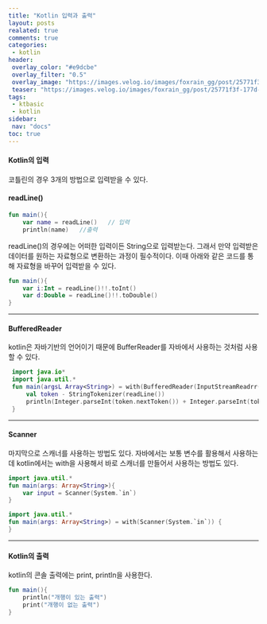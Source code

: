 ```yaml
---
title: "Kotlin 입력과 출력"
layout: posts
realated: true
comments: true
categories:
 - kotlin
header:
 overlay_color: "#e9dcbe"
 overlay_filter: "0.5"
 overlay_image: "https://images.velog.io/images/foxrain_gg/post/25771f3f-177d-48bd-a3e4-e4acab5be909/kotlin.png"
 teaser: "https://images.velog.io/images/foxrain_gg/post/25771f3f-177d-48bd-a3e4-e4acab5be909/kotlin.png"
tags:
 - ktbasic
 - kotlin
sidebar:
 nav: "docs"
toc: true
---
```


#### Kotlin의 입력

 코틀린의 경우 3개의 방법으로 입력받을 수 있다.

#### readLine()

```kotlin
fun main(){
    var name = readLine()   // 입력
    println(name)   //출력
```

 readLine()의 경우에는 어떠한 입력이든 String으로 입력받는다. 그래서 만약 입력받은 데이터를 원하는 자료형으로 변환하는 과정이 필수적이다. 이때 아래와 같은 코드를 통해 자료형을 바꾸어 입력받을 수 있다.

```kotlin
fun main(){
    var i:Int = readLine()!!.toInt()
    var d:Double = readLine()!!.toDouble()
}
```

-------

#### BufferedReader

 kotlin은 자바기반의 언어이기 때문에 BufferReader를 자바에서 사용하는 것처럼 사용할 수 있다.

```kotlin
 import java.io*
 import java.util.*
 fun main(argsL Array<String>) = with(BufferedReader(InputStreamReadrr(System.`in`))){
     val token - StringTokenizer(readLine())
     println(Integer.parseInt(token.nextToken()) + Integer.parseInt(token.nextToken()))
 }
```

------

#### Scanner

 마지막으로 스캐너를 사용하는 방법도 있다. 자바에서는 보통 변수를 활용해서 사용하는데 kotlin에서는 with을 사용해서 바로 스캐너를 만들어서 사용하는 방법도 있다.

```kotlin
import java.util.*
fun main(args: Array<String>){
    var input = Scanner(System.`in`)
}
```

```kotlin
import java.util.*
fun main(args: Array<String>) = with(Scanner(System.`in`)) {
}
```
------

#### Kotlin의 출력

 kotlin의 콘솔 출력에는 print, println을 사용한다.

```kotlin
fun main(){
    println("개행이 있는 출력")
    print("개행이 없는 출력")
}
```